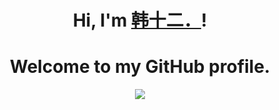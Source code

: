 <h1 align="center">Hi, I'm <a href="https://blog.csdn.net/qq_15806943">韩十二．</a>!</h1>
<h1 align="center">Welcome to my GitHub profile.</h1>

<p align="center">
  <a href="https://blog.csdn.net/qq_15806943"><img src="https://github-readme-stats.vercel.app/api?username=H-Zeus&hide_border=true&show_icons=true"></a>
</p>
